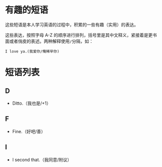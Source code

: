 # 有趣的短语

这些短语是本人学习英语的过程中，积累的一些有趣（实用）的表达。

这些表达，按照字母 A-Z 的顺序进行排列，括号里是其中文释义，紧接着是更书面或者俏皮的表述。两种解释使用`/`分隔，如：

`I love ya.(我爱你/俺稀罕你)`

# 短语列表

## D

- Ditto.（我也是/+1）

## F

- Fine.（好吧/善）

## I

- I second that.（我同意/附议）